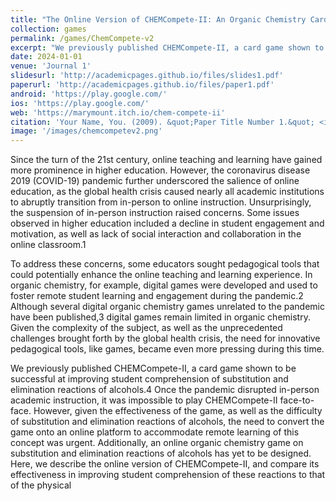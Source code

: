 ```yaml
---
title: "The Online Version of CHEMCompete-II: An Organic Chemistry Card Game to Differentiate between Substitution and Elimination Reactions of Alcohols"
collection: games
permalink: /games/ChemCompete-v2
excerpt: "We previously published CHEMCompete-II, a card game shown to be successful at improving student comprehension of substitution and elimination reactions of alcohols.4 Once the pandemic disrupted in-person academic instruction, it was impossible to play CHEMCompete-II face-to-face. However, given the effectiveness of the game, as well as the difficulty of substitution and elimination reactions of alcohols, the need to convert the game onto an online platform to accommodate remote learning of this concept was urgent. Additionally, an online organic chemistry game on substitution and elimination reactions of alcohols has yet to be designed. Here, we describe the online version of CHEMCompete-II, and compare its effectiveness in improving student comprehension of these reactions to that of the physical version." 
date: 2024-01-01
venue: 'Journal 1'
slidesurl: 'http://academicpages.github.io/files/slides1.pdf'
paperurl: 'http://academicpages.github.io/files/paper1.pdf'
android: 'https://play.google.com/'
ios: 'https://play.google.com/'
web: 'https://marymount.itch.io/chem-compete-ii'
citation: 'Your Name, You. (2009). &quot;Paper Title Number 1.&quot; <i>Journal 1</i>. 1(1).'
image: '/images/chemcompetev2.png'
---
```

Since the turn of the 21st century, online teaching and learning have gained more prominence in higher education. However, the coronavirus disease 2019 (COVID-19) pandemic further underscored the salience of online education, as the global health crisis caused nearly all academic institutions to abruptly transition from in-person to online instruction. Unsurprisingly, the suspension of in-person instruction raised concerns. Some issues observed in higher education included a decline in student engagement and motivation, as well as lack of social interaction and collaboration in the online classroom.1 

To address these concerns, some educators sought pedagogical tools that could potentially enhance the online teaching and learning experience. In organic chemistry, for example, digital games were developed and used to foster remote student learning and engagement during the pandemic.2 Although several digital organic chemistry games unrelated to the pandemic have been published,3 digital games remain limited in organic chemistry. Given the complexity of the subject, as well as the unprecedented challenges brought forth by the global health crisis, the need for innovative pedagogical tools, like games, became even more pressing during this time.

We previously published CHEMCompete-II, a card game shown to be successful at improving student comprehension of substitution and elimination reactions of alcohols.4 Once the pandemic disrupted in-person academic instruction, it was impossible to play CHEMCompete-II face-to-face. However, given the effectiveness of the game, as well as the difficulty of substitution and elimination reactions of alcohols, the need to convert the game onto an online platform to accommodate remote learning of this concept was urgent. Additionally, an online organic chemistry game on substitution and elimination reactions of alcohols has yet to be designed. Here, we describe the online version of CHEMCompete-II, and compare its effectiveness in improving student comprehension of these reactions to that of the physical 
